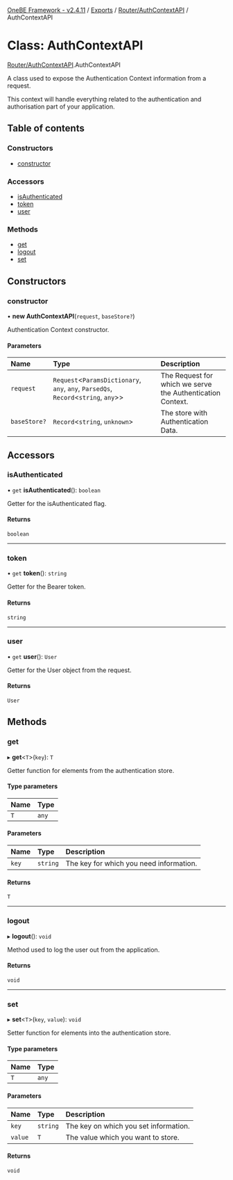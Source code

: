 [OneBE Framework - v2.4.11](../README.md) / [Exports](../modules.md) / [Router/AuthContextAPI](../modules/Router_AuthContextAPI.md) / AuthContextAPI

# Class: AuthContextAPI

[Router/AuthContextAPI](../modules/Router_AuthContextAPI.md).AuthContextAPI

A class used to expose the Authentication Context information from a request.

This context will handle everything related to the authentication and
authorisation part of your application.

## Table of contents

### Constructors

- [constructor](Router_AuthContextAPI.AuthContextAPI.md#constructor)

### Accessors

- [isAuthenticated](Router_AuthContextAPI.AuthContextAPI.md#isauthenticated)
- [token](Router_AuthContextAPI.AuthContextAPI.md#token)
- [user](Router_AuthContextAPI.AuthContextAPI.md#user)

### Methods

- [get](Router_AuthContextAPI.AuthContextAPI.md#get)
- [logout](Router_AuthContextAPI.AuthContextAPI.md#logout)
- [set](Router_AuthContextAPI.AuthContextAPI.md#set)

## Constructors

### constructor

• **new AuthContextAPI**(`request`, `baseStore?`)

Authentication Context constructor.

#### Parameters

| Name | Type | Description |
| :------ | :------ | :------ |
| `request` | `Request`<`ParamsDictionary`, `any`, `any`, `ParsedQs`, `Record`<`string`, `any`\>\> | The Request for which we serve the Authentication Context. |
| `baseStore?` | `Record`<`string`, `unknown`\> | The store with Authentication Data. |

## Accessors

### isAuthenticated

• `get` **isAuthenticated**(): `boolean`

Getter for the isAuthenticated flag.

#### Returns

`boolean`

___

### token

• `get` **token**(): `string`

Getter for the Bearer token.

#### Returns

`string`

___

### user

• `get` **user**(): `User`

Getter for the User object from the request.

#### Returns

`User`

## Methods

### get

▸ **get**<`T`\>(`key`): `T`

Getter function for elements from the authentication store.

#### Type parameters

| Name | Type |
| :------ | :------ |
| `T` | `any` |

#### Parameters

| Name | Type | Description |
| :------ | :------ | :------ |
| `key` | `string` | The key for which you need information. |

#### Returns

`T`

___

### logout

▸ **logout**(): `void`

Method used to log the user out from the application.

#### Returns

`void`

___

### set

▸ **set**<`T`\>(`key`, `value`): `void`

Setter function for elements into the authentication store.

#### Type parameters

| Name | Type |
| :------ | :------ |
| `T` | `any` |

#### Parameters

| Name | Type | Description |
| :------ | :------ | :------ |
| `key` | `string` | The key on which you set information. |
| `value` | `T` | The value which you want to store. |

#### Returns

`void`
